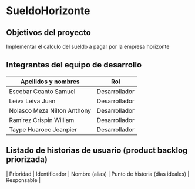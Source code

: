 # SueldoHorizonte
## Objetivos del proyecto
  Implementar el calculo del sueldo a pagar por la empresa horizonte  
## Integrantes del equipo de desarrollo
| Apellidos y nombres | Rol | 
|---------------------| ---- |
| Escobar Ccanto Samuel  | Desarrollador  |
| Leiva Leiva Juan  | Desarrollador  |
| Nolasco Meza Nilton Anthony  | Desarrollador  |
| Ramirez Crispin William | Desarrollador  |
| Taype Huarocc Jeanpier| Desarrollador  |
## Listado de historias de usuario (product backlog priorizada)
| Prioridad | Identificador | Nombre (alias) | Punto de historia (días ideales) | Responsable |




